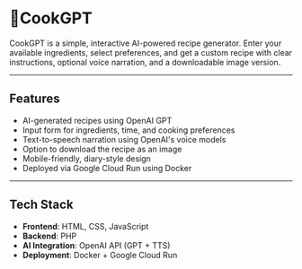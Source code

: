 # 🍳CookGPT

CookGPT is a simple, interactive AI-powered recipe generator. Enter your available ingredients, select preferences, and get a custom recipe with clear instructions, optional voice narration, and a downloadable image version.

---

## Features

- AI-generated recipes using OpenAI GPT
- Input form for ingredients, time, and cooking preferences
- Text-to-speech narration using OpenAI's voice models
- Option to download the recipe as an image
- Mobile-friendly, diary-style design
- Deployed via Google Cloud Run using Docker

---

## Tech Stack

- **Frontend**: HTML, CSS, JavaScript
- **Backend**: PHP
- **AI Integration**: OpenAI API (GPT + TTS)
- **Deployment**: Docker + Google Cloud Run



